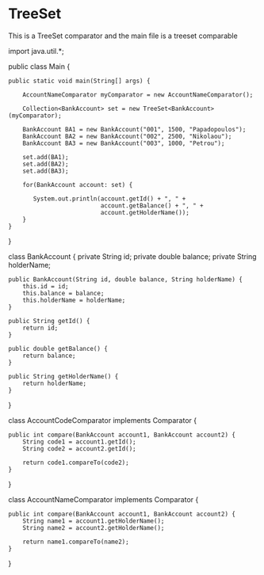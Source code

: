 # TreeSet
This is a TreeSet comparator and the main file is a treeset comparable


import java.util.*;

public class Main {

	public static void main(String[] args) {
		
		AccountNameComparator myComparator = new AccountNameComparator();
		
		Collection<BankAccount> set = new TreeSet<BankAccount>(myComparator);
		
		BankAccount BA1 = new BankAccount("001", 1500, "Papadopoulos");
		BankAccount BA2 = new BankAccount("002", 2500, "Nikolaou");
		BankAccount BA3 = new BankAccount("003", 1000, "Petrou");
		
		set.add(BA1);
		set.add(BA2);
		set.add(BA3);
		
		for(BankAccount account: set) {
			
		   System.out.println(account.getId() + ", " + 
				              account.getBalance() + ", " +
				              account.getHolderName());
		}	
	}
}

class BankAccount {
	private String id;
	private double balance;
	private String holderName;	
	
	public BankAccount(String id, double balance, String holderName) {
		this.id = id;
		this.balance = balance;
		this.holderName = holderName;
	}

	public String getId() {
		return id;
	}

	public double getBalance() {
		return balance;
	}

	public String getHolderName() {
		return holderName;
	}

}

class AccountCodeComparator implements Comparator<BankAccount> {
	
	public int compare(BankAccount account1, BankAccount account2) {
		String code1 = account1.getId();
		String code2 = account2.getId();
		
		return code1.compareTo(code2);
	}
}

class AccountNameComparator implements Comparator<BankAccount> {
	
	public int compare(BankAccount account1, BankAccount account2) {
		String name1 = account1.getHolderName();
		String name2 = account2.getHolderName();
		
		return name1.compareTo(name2);
	}
}
